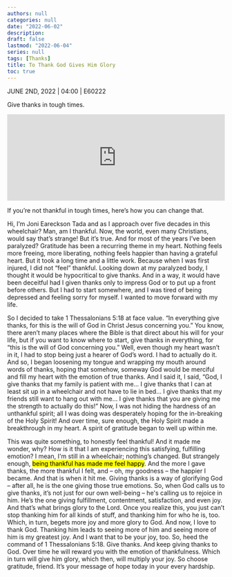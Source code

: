 ```yaml
---
authors: null
categories: null
date: "2022-06-02"
description: 
draft: false
lastmod: "2022-06-04"
series: null
tags: [Thanks] 
title: To Thank God Gives Him Glory
toc: true
---
```

JUNE 2ND, 2022 | 04:00 | E60222

Give thanks in tough times.    

<!--more-->
<iframe height="200px" width="100%" frameborder="no" scrolling="no" seamless src="https://player.simplecast.com/84fdcbdb-90fa-47c4-90a8-4355d59dd6af?dark=false"></iframe>

If you’re not thankful in tough times, here’s how you can change that.  

Hi, I’m Joni Eareckson Tada and as I approach over five decades in this wheelchair? Man, am I thankful. Now, the world, even many Christians, would say that’s strange! But it’s true. And for most of the years I’ve been paralyzed? Gratitude has been a recurring theme in my heart. Nothing feels more freeing, more liberating, nothing feels happier than having a grateful heart. But it took a long time and a little work. Because when I was first injured, I did not “feel” thankful. Looking down at my paralyzed body, I thought it would be hypocritical to give thanks. And in a way, it would have been deceitful had I given thanks only to impress God or to put up a front before others. But I had to start somewhere, and I was tired of being depressed and feeling sorry for myself. I wanted to move forward with my life.  

So I decided to take 1 Thessalonians 5:18 at face value. “In everything give thanks, for this is the will of God in Christ Jesus concerning you.” You know, there aren’t many places where the Bible is that direct about his will for your life, but if you want to know where to start, give thanks in everything, for “this is the will of God concerning you.” Well, even though my heart wasn’t in it, I had to stop being just a hearer of God’s word. I had to actually do it. And so, I began loosening my tongue and wrapping my mouth around words of thanks, hoping that somehow, someway God would be merciful and fill my heart with the emotion of true thanks. And I said it, I said, “God, I give thanks that my family is patient with me… I give thanks that I can at least sit up in a wheelchair and not have to lie in bed… I give thanks that my friends still want to hang out with me… I give thanks that you are giving me the strength to actually do this!” Now, I was not hiding the hardness of an unthankful spirit; all I was doing was desperately hoping for the in-breaking of the Holy Spirit! And over time, sure enough, the Holy Spirit made a breakthrough in my heart. A spirit of gratitude began to well up within me.

This was quite something, to honestly feel thankful! And it made me wonder, why? How is it that I am experiencing this satisfying, fulfilling emotion? I mean, I'm still in a wheelchair; nothing’s changed. But strangely enough, <mark>being thankful has made me feel happy</mark>. And the more I gave thanks, the more thankful I felt, and – oh, my goodness – the happier I became. And that is when it hit me. Giving thanks is a way of glorifying God – after all, he is the one giving those true emotions. So, when God calls us to give thanks, it’s not just for our own well-being – he's calling us to rejoice in him. He’s the one giving fulfillment, contentment, satisfaction, and even joy. And that’s what brings glory to the Lord. Once you realize this, you just can’t stop thanking him for all kinds of stuff, and thanking him for who he is, too. Which, in turn, begets more joy and more glory to God. And now, I love to thank God. Thanking him leads to seeing more of him and seeing more of him is my greatest joy. And I want that to be your joy, too. So, heed the command of 1 Thessalonians 5:18. Give thanks. And keep giving thanks to God. Over time he will reward you with the emotion of thankfulness. Which in turn will give him glory, which then, will multiply your joy. So choose gratitude, friend. It’s your message of hope today in your every hardship.